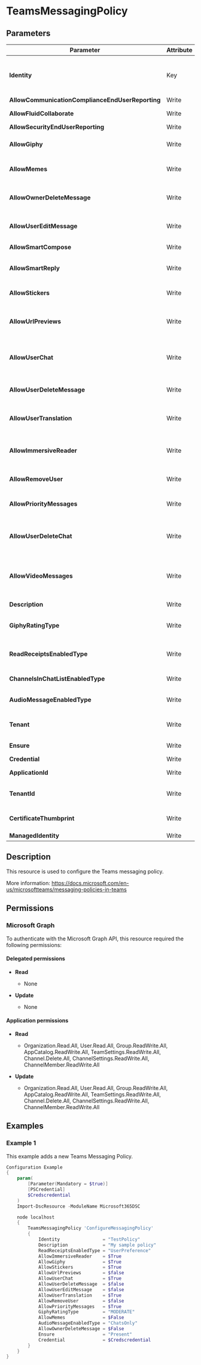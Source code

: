 ﻿# TeamsMessagingPolicy

## Parameters

| Parameter | Attribute | DataType | Description | Allowed Values |
| --- | --- | --- | --- | --- |
| **Identity** | Key | String | Identity for the teams messaging policy you're modifying. To modify the global policy, use this syntax: -Identity global. To modify a per-user policy, use syntax similar to this: -Identity TeamsMessagingPolicy. | |
| **AllowCommunicationComplianceEndUserReporting** | Write | Boolean | Report inappropriate content. | |
| **AllowFluidCollaborate** | Write | Boolean | Determines is Fluid Collaboration should be enabled or not. | |
| **AllowSecurityEndUserReporting** | Write | Boolean | Report a security concern. | |
| **AllowGiphy** | Write | Boolean | Determines whether a user is allowed to access and post Giphys. Set this to TRUE to allow. Set this FALSE to prohibit. | |
| **AllowMemes** | Write | Boolean | Determines whether a user is allowed to access and post memes. Set this to TRUE to allow. Set this FALSE to prohibit. | |
| **AllowOwnerDeleteMessage** | Write | Boolean | Determines whether owners are allowed to delete all the messages in their team. Set this to TRUE to allow. Set this to FALSE to prohibit. | |
| **AllowUserEditMessage** | Write | Boolean | Determines whether a user is allowed to edit their own messages. Set this to TRUE to allow. Set this to FALSE to prohibit. | |
| **AllowSmartCompose** | Write | Boolean | Turn on this setting to let a user get text predictions for chat messages. | |
| **AllowSmartReply** | Write | Boolean | Turn this setting on to enable suggested replies for chat messages. Set this to TRUE to allow. Set this to FALSE to prohibit. | |
| **AllowStickers** | Write | Boolean | Determines whether a user is allowed to access and post stickers. Set this to TRUE to allow. Set this FALSE to prohibit. | |
| **AllowUrlPreviews** | Write | Boolean | Use this setting to turn automatic URL previewing on or off in messages. Set this to TRUE to turn on. Set this to FALSE to turn off. | |
| **AllowUserChat** | Write | Boolean | Determines whether a user is allowed to chat. Set this to TRUE to allow a user to chat across private chat, group chat and in meetings. Set this to FALSE to prohibit all chat. | |
| **AllowUserDeleteMessage** | Write | Boolean | Determines whether a user is allowed to delete their own messages. Set this to TRUE to allow. Set this to FALSE to prohibit. | |
| **AllowUserTranslation** | Write | Boolean | Determines whether a user is allowed to translate messages to their client languages. Set this to TRUE to allow. Set this to FALSE to prohibit. | |
| **AllowImmersiveReader** | Write | Boolean | Determines whether a user is allowed to use Immersive Reader for reading conversation messages. Set this to TRUE to allow. Set this FALSE to prohibit. | |
| **AllowRemoveUser** | Write | Boolean | Determines whether a user is allowed to remove a user from a conversation. Set this to TRUE to allow. Set this FALSE to prohibit. | |
| **AllowPriorityMessages** | Write | Boolean | Determines whether a user is allowed to send priorities messages. Set this to TRUE to allow. Set this FALSE to prohibit. | |
| **AllowUserDeleteChat** | Write | Boolean | Turn this setting on to allow users to permanently delete their 1:1, group chat, and meeting chat as participants (this deletes the chat only for them, not other users in the chat). | |
| **AllowVideoMessages** | Write | Boolean | Determines whether a user is allowed to send video messages in Chat. Set this to TRUE to allow a user to send video messages. Set this to FALSE to prohibit sending video messages. | |
| **Description** | Write | String | Provide a description of your policy to identify purpose of creating it. | |
| **GiphyRatingType** | Write | String | Determines the Giphy content restrictions applicable to a user. Set this to STRICT, MODERATE or NORESTRICTION. | `STRICT`, `MODERATE`, `NORESTRICTION` |
| **ReadReceiptsEnabledType** | Write | String | Use this setting to specify whether read receipts are user controlled, enabled for everyone, or disabled. Set this to UserPreference, Everyone or None. | `UserPreference`, `Everyone`, `None` |
| **ChannelsInChatListEnabledType** | Write | String | Possible values are: DisabledUserOverride,EnabledUserOverride. | `DisabledUserOverride`, `EnabledUserOverride` |
| **AudioMessageEnabledType** | Write | String | Determines whether a user is allowed to send audio messages. Possible values are: ChatsAndChannels,ChatsOnly,Disabled. | `ChatsAndChannels`, `ChatsOnly`, `Disabled` |
| **Tenant** | Write | String | Globally unique identifier (GUID) of the tenant account whose external user communication policy are being created. | |
| **Ensure** | Write | String | Present ensures the Team Message Policy exists, absent ensures it is removed | `Present`, `Absent` |
| **Credential** | Write | PSCredential | Credentials of the Teams Service Admin | |
| **ApplicationId** | Write | String | Id of the Azure Active Directory application to authenticate with. | |
| **TenantId** | Write | String | Name of the Azure Active Directory tenant used for authentication. Format contoso.onmicrosoft.com | |
| **CertificateThumbprint** | Write | String | Thumbprint of the Azure Active Directory application's authentication certificate to use for authentication. | |
| **ManagedIdentity** | Write | Boolean | Managed ID being used for authentication. | |

## Description

This resource is used to configure the Teams messaging policy.

More information: https://docs.microsoft.com/en-us/microsoftteams/messaging-policies-in-teams

## Permissions

### Microsoft Graph

To authenticate with the Microsoft Graph API, this resource required the following permissions:

#### Delegated permissions

- **Read**

    - None

- **Update**

    - None

#### Application permissions

- **Read**

    - Organization.Read.All, User.Read.All, Group.ReadWrite.All, AppCatalog.ReadWrite.All, TeamSettings.ReadWrite.All, Channel.Delete.All, ChannelSettings.ReadWrite.All, ChannelMember.ReadWrite.All

- **Update**

    - Organization.Read.All, User.Read.All, Group.ReadWrite.All, AppCatalog.ReadWrite.All, TeamSettings.ReadWrite.All, Channel.Delete.All, ChannelSettings.ReadWrite.All, ChannelMember.ReadWrite.All

## Examples

### Example 1

This example adds a new Teams Messaging Policy.

```powershell
Configuration Example
{
    param(
        [Parameter(Mandatory = $true)]
        [PSCredential]
        $Credscredential
    )
    Import-DscResource -ModuleName Microsoft365DSC

    node localhost
    {
        TeamsMessagingPolicy 'ConfigureMessagingPolicy'
        {
            Identity                = "TestPolicy"
            Description             = "My sample policy"
            ReadReceiptsEnabledType = "UserPreference"
            AllowImmersiveReader    = $True
            AllowGiphy              = $True
            AllowStickers           = $True
            AllowUrlPreviews        = $false
            AllowUserChat           = $True
            AllowUserDeleteMessage  = $false
            AllowUserEditMessage    = $false
            AllowUserTranslation    = $True
            AllowRemoveUser         = $false
            AllowPriorityMessages   = $True
            GiphyRatingType         = "MODERATE"
            AllowMemes              = $False
            AudioMessageEnabledType = "ChatsOnly"
            AllowOwnerDeleteMessage = $False
            Ensure                  = "Present"
            Credential              = $Credscredential
        }
    }
}
```

